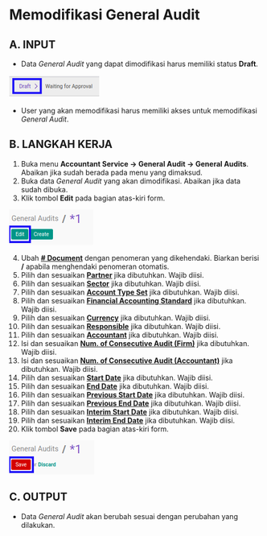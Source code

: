 # Memodifikasi General Audit

## A. INPUT

* Data *General Audit* yang dapat dimodifikasi harus memiliki status **Draft**.

![](../../img/general-audit/status-draft.png)

* User yang akan memodifikasi harus memiliki akses untuk memodifikasi *General Audit*.

## B. LANGKAH KERJA

1. Buka menu **Accountant Service -> General Audit -> General Audits**. Abaikan jika sudah berada pada menu yang dimaksud.
2. Buka data *General Audit* yang akan dimodifikasi. Abaikan jika data sudah dibuka.
3. Klik tombol **Edit** pada bagian atas-kiri form.

![](../../img/general-audit/tombol-edit.png)

4. Ubah **[# Document](./penjelasan.md#field-no-document)** dengan penomeran yang dikehendaki. Biarkan berisi **/** apabila menghendaki penomeran otomatis.
5. Pilih dan sesuaikan **[Partner](./penjelasan.md#field-partner)** jika dibutuhkan. Wajib diisi.
6. Pilih dan sesuaikan **[Sector](./penjelasan.md#field-sector)** jika dibutuhkan. Wajib diisi.
7. Pilih dan sesuaikan **[Account Type Set](./penjelasan.md#field-account-type-set)** jika dibutuhkan. Wajib diisi.
8. Pilih dan sesuaikan **[Financial Accounting Standard](./penjelasan.md#field-financial-accounting-standard)** jika dibutuhkan. Wajib diisi.
9. Pilih dan sesuaikan **[Currency](./penjelasan.md#field-currency)** jika dibutuhkan. Wajib diisi.
10. Pilih dan sesuaikan **[Responsible](./penjelasan.md#field-responsible)** jika dibutuhkan. Wajib diisi.
11. Pilih dan sesuaikan **[Accountant](./penjelasan.md#field-accountant)** jika dibutuhkan. Wajib diisi.
12. Isi dan sesuaikan **[Num. of Consecutive Audit (Firm)](./penjelasan.md#field-num-audit-firm)** jika dibutuhkan. Wajib diisi.
13. Isi dan sesuaikan **[Num. of Consecutive Audit (Accountant)](./penjelasan.md#field-num-audit-accountant)** jika dibutuhkan. Wajib diisi.
14. Pilih dan sesuaikan **[Start Date](./penjelasan.md#field-start-date)** jika dibutuhkan. Wajib diisi.
15. Pilih dan sesuaikan **[End Date](./penjelasan.md#field-end-date)** jika dibutuhkan. Wajib diisi.
16. Pilih dan sesuaikan **[Previous Start Date](./penjelasan.md#field-previous-start-date)** jika dibutuhkan. Wajib diisi.
17. Pilih dan sesuaikan **[Previous End Date](./penjelasan.md#field-previous-end-date)** jika dibutuhkan. Wajib diisi.
18. Pilih dan sesuaikan **[Interim Start Date](./penjelasan.md#field-interim-start-date)** jika dibutuhkan. Wajib diisi.
19. Pilih dan sesuaikan **[Interim End Date](./penjelasan.md#field-interim-end-date)** jika dibutuhkan. Wajib diisi.
20. Klik tombol **Save** pada bagian atas-kiri form.

![](../../img/general-audit/tombol-simpan-modifikasi.png)

## C. OUTPUT

* Data *General Audit* akan berubah sesuai dengan perubahan yang dilakukan.
